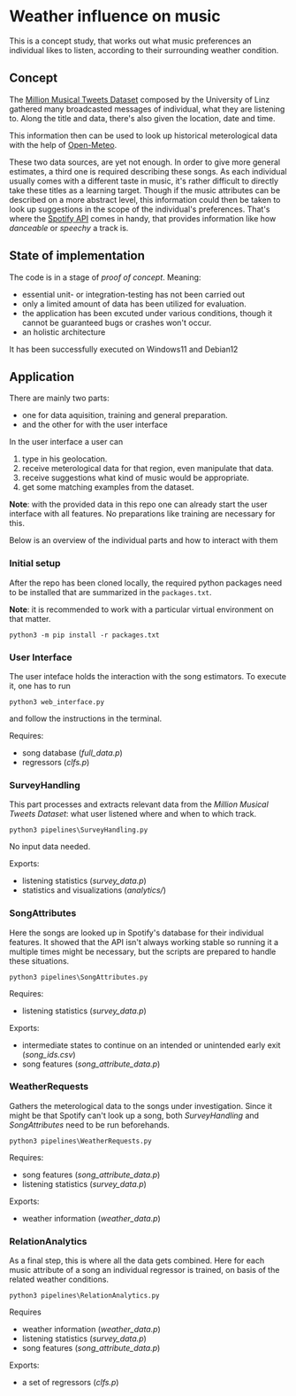 # Weather influence on music

This is a concept study, that works out what music preferences an individual likes to listen, according to their surrounding weather condition. 

## Concept

The [Million Musical Tweets Dataset](http://www.cp.jku.at/datasets/MMTD/) composed by the University of Linz gathered many broadcasted messages of individual, what they are listening to. Along the title and data, there's also given the location, date and time.

This information then can be used to look up historical meterological data with the help of [Open-Meteo](https://open-meteo.com/en/docs/historical-weather-api/).

These two data sources, are yet not enough. In order to give more general estimates, a third one is required describing these songs. As each individual usually comes with a different taste in music, it's rather difficult to directly take these titles as a learning target. Though if the music attributes can be described on a more abstract level, this information could then be taken to look up suggestions in the scope of the individual's preferences. That's where the [Spotify API](https://developer.spotify.com/documentation/web-api) comes in handy, that provides information like how *danceable* or *speechy* a track is.

## State of implementation

The code is in a stage of *proof of concept*. Meaning:

- essential unit- or integration-testing has not been carried out
- only a limited amount of data has been utilized for evaluation. 
- the application has been excuted under various conditions, though it cannot be guaranteed bugs or crashes won't occur.
- an holistic architecture

It has been successfully executed on Windows11 and Debian12

## Application

There are mainly two parts:
- one for data aquisition, training and general preparation. 
- and the other for with the user interface

In the user interface a user can 

1. type in his geolocation.
2. receive meterological data for that region, even manipulate that data.
3. receive suggestions what kind of music would be appropriate.
4. get some matching examples from the dataset. 

**Note**: with the provided data in this repo one can already start the user interface with all features. No preparations like training are necessary for this.

Below is an overview of the individual parts and how to interact with them

### Initial setup

After the repo has been cloned locally, the required python packages need to be installed that are summarized in the `packages.txt`. 

**Note**: it is recommended to work with a particular virtual environment on that matter.

```
python3 -m pip install -r packages.txt
```

### User Interface

The user inteface holds the interaction with the song estimators. To execute it, one has to run

```
python3 web_interface.py
```

and follow the instructions in the terminal.

Requires:
- song database (*full_data.p*)
- regressors  (*clfs.p*)

### SurveyHandling

This part processes and extracts relevant data from the *Million Musical Tweets Dataset*: what user listened where and when to which track.

```
python3 pipelines\SurveyHandling.py
```
No input data needed.

Exports:
- listening statistics (*survey_data.p*)
- statistics and visualizations (*analytics/*)

### SongAttributes

Here the songs are looked up in Spotify's database for their individual features. It showed that the API isn't always working stable so running it a multiple times might be necessary, but the scripts are prepared to handle these situations.

```
python3 pipelines\SongAttributes.py
```
Requires:
- listening statistics (*survey_data.p*)

Exports:
- intermediate states to continue on an intended or unintended early exit (*song_ids.csv*)
- song features (*song_attribute_data.p*)

### WeatherRequests

Gathers the meterological data to the songs under investigation. Since it might be that Spotify can't look up a song, both *SurveyHandling* and *SongAttributes* need to be run beforehands.

```
python3 pipelines\WeatherRequests.py
```
Requires:
- song features (*song_attribute_data.p*)
- listening statistics (*survey_data.p*)

Exports:
- weather information (*weather_data.p*)

### RelationAnalytics

As a final step, this is where all the data gets combined. Here for each music attribute of a song an individual regressor is trained, on basis of the related weather conditions.

```
python3 pipelines\RelationAnalytics.py
```
Requires
- weather information (*weather_data.p*)
- listening statistics (*survey_data.p*)
- song features (*song_attribute_data.p*)

Exports:
- a set of regressors (*clfs.p*)